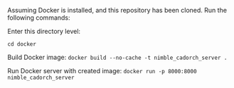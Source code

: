Assuming Docker is installed, and this repository has been cloned.
Run the following commands:

Enter this directory level:

`cd docker`

Build Docker image:
`docker build --no-cache -t nimble_cadorch_server .`

Run Docker server with created image:
`docker run -p 8000:8000 nimble_cadorch_server`

